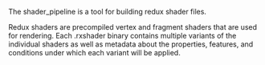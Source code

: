 The shader_pipeline is a tool for building redux shader files.

Redux shaders are precompiled vertex and fragment shaders that are used for
rendering. Each .rxshader binary contains multiple variants of the individual
shaders as well as metadata about the properties, features, and conditions
under which each variant will be applied.
